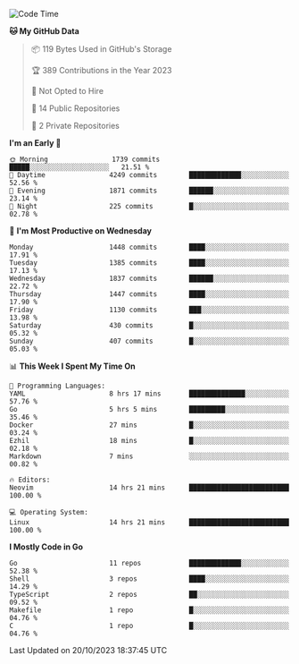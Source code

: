 <!--START_SECTION:waka-->
![Code Time](http://img.shields.io/badge/Code%20Time-172%20hrs%2020%20mins-blue)

**🐱 My GitHub Data** 

> 📦 119 Bytes Used in GitHub's Storage 
 > 
> 🏆 389 Contributions in the Year 2023
 > 
> 🚫 Not Opted to Hire
 > 
> 📜 14 Public Repositories 
 > 
> 🔑 2 Private Repositories 
 > 
**I'm an Early 🐤** 

```text
🌞 Morning                1739 commits        █████░░░░░░░░░░░░░░░░░░░░   21.51 % 
🌆 Daytime                4249 commits        █████████████░░░░░░░░░░░░   52.56 % 
🌃 Evening                1871 commits        ██████░░░░░░░░░░░░░░░░░░░   23.14 % 
🌙 Night                  225 commits         █░░░░░░░░░░░░░░░░░░░░░░░░   02.78 % 
```
📅 **I'm Most Productive on Wednesday** 

```text
Monday                   1448 commits        ████░░░░░░░░░░░░░░░░░░░░░   17.91 % 
Tuesday                  1385 commits        ████░░░░░░░░░░░░░░░░░░░░░   17.13 % 
Wednesday                1837 commits        ██████░░░░░░░░░░░░░░░░░░░   22.72 % 
Thursday                 1447 commits        ████░░░░░░░░░░░░░░░░░░░░░   17.90 % 
Friday                   1130 commits        ███░░░░░░░░░░░░░░░░░░░░░░   13.98 % 
Saturday                 430 commits         █░░░░░░░░░░░░░░░░░░░░░░░░   05.32 % 
Sunday                   407 commits         █░░░░░░░░░░░░░░░░░░░░░░░░   05.03 % 
```


📊 **This Week I Spent My Time On** 

```text
💬 Programming Languages: 
YAML                     8 hrs 17 mins       ██████████████░░░░░░░░░░░   57.76 % 
Go                       5 hrs 5 mins        █████████░░░░░░░░░░░░░░░░   35.46 % 
Docker                   27 mins             █░░░░░░░░░░░░░░░░░░░░░░░░   03.24 % 
Ezhil                    18 mins             █░░░░░░░░░░░░░░░░░░░░░░░░   02.18 % 
Markdown                 7 mins              ░░░░░░░░░░░░░░░░░░░░░░░░░   00.82 % 

🔥 Editors: 
Neovim                   14 hrs 21 mins      █████████████████████████   100.00 % 

💻 Operating System: 
Linux                    14 hrs 21 mins      █████████████████████████   100.00 % 
```

**I Mostly Code in Go** 

```text
Go                       11 repos            █████████████░░░░░░░░░░░░   52.38 % 
Shell                    3 repos             ████░░░░░░░░░░░░░░░░░░░░░   14.29 % 
TypeScript               2 repos             ██░░░░░░░░░░░░░░░░░░░░░░░   09.52 % 
Makefile                 1 repo              █░░░░░░░░░░░░░░░░░░░░░░░░   04.76 % 
C                        1 repo              █░░░░░░░░░░░░░░░░░░░░░░░░   04.76 % 
```




 Last Updated on 20/10/2023 18:37:45 UTC
<!--END_SECTION:waka-->
